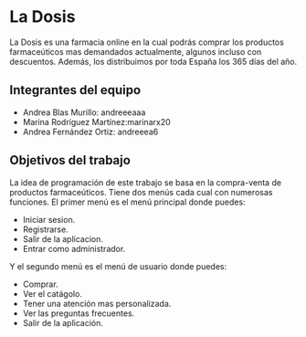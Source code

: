 # La Dosis

La Dosis es una farmacia online en la cual podrás comprar los productos farmaceúticos mas demandados actualmente, algunos incluso con descuentos. Además, los distribuimos por toda España los 365 días del año.

## Integrantes del equipo
- Andrea Blas Murillo: andreeeaaa 
- Marina Rodríguez Martínez:marinarx20 
- Andrea Fernández Ortiz: andreeea6

## Objetivos del trabajo

La idea de programación de este trabajo se basa en la compra-venta de productos farmaceúticos. Tiene dos menús cada cual con numerosas funciones. El primer menú es el menú principal donde puedes:
- Iniciar sesion.
- Registrarse.
- Salir de la aplicacion.
- Entrar como administrador.

Y el segundo menú es el menú de usuario donde puedes:
- Comprar.
- Ver el catágolo.
- Tener una atención mas personalizada.
- Ver las preguntas frecuentes.
- Salir de la aplicación.
